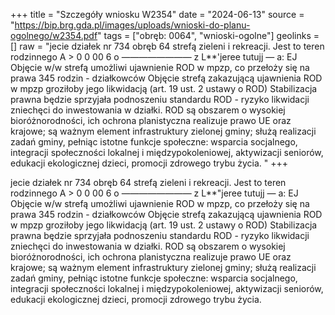 +++
title = "Szczegóły wniosku W2354"
date = "2024-06-13"
source = "https://bip.brg.gda.pl/images/uploads/wnioski-do-planu-ogolnego/w2354.pdf"
tags = ["obręb: 0064", "wnioski-ogolne"]
geolinks = []
raw = "jecie działek nr 734 obręb 64 strefą zieleni i rekreacji. Jest to teren rodzinnego A > 0 0 00 6 o ———————— z L**'jeree tutujj — a: EJ  Objęcie w/w strefą umożliwi ujawnienie ROD w mpzp, co przełoży się na prawa 345 rodzin - działkowców Objęcie strefą zakazującą ujawnienia ROD w mpzp groziłoby jego likwidacją (art. 19 ust. 2 ustawy o ROD) Stabilizacja prawna będzie sprzyjała podnoszeniu standardu ROD - ryzyko likwidacji zniechęci do inwestowania w działki. ROD są obszarem o wysokiej bioróżnorodności, ich ochrona planistyczna realizuje prawo UE oraz krajowe; są ważnym element infrastruktury zielonej gminy; służą realizacji zadań gminy, pełniąc istotne funkcje społeczne: wsparcia socjalnego, integracji społeczności lokalnej i międzypokoleniowej, aktywizacji seniorów, edukacji ekologicznej dzieci, promocji zdrowego trybu życia. "
+++

jecie działek nr 734 obręb 64 strefą zieleni i rekreacji. Jest to teren rodzinnego
A > 0 0 00 6 o ———————— z
L**"jeree tutujj —
a: EJ
 Objęcie w/w strefą umożliwi ujawnienie ROD w mpzp, co przełoży się na prawa 345 rodzin - działkowców
Objęcie strefą zakazującą ujawnienia ROD w mpzp groziłoby jego likwidacją (art. 19 ust. 2 ustawy o ROD)
Stabilizacja prawna będzie sprzyjała podnoszeniu standardu ROD - ryzyko likwidacji zniechęci do
inwestowania w działki. ROD są obszarem o wysokiej bioróżnorodności, ich ochrona planistyczna realizuje
prawo UE oraz krajowe; są ważnym element infrastruktury zielonej gminy; służą realizacji zadań gminy,
pełniąc istotne funkcje społeczne: wsparcia socjalnego, integracji społeczności lokalnej i międzypokoleniowej,
aktywizacji seniorów, edukacji ekologicznej dzieci, promocji zdrowego trybu życia.



